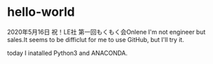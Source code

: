 # hello-world
2020年5月16日 祝！LE社 第一回もくもく会Onlene
I'm not engineer but sales.It seems to be difficlut for me to use GitHub, but I'll try it.

today I inatalled Python3 and ANACONDA.
